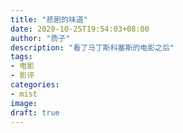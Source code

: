 ```yaml
---
title: "悲剧的味道"
date: 2020-10-25T19:54:03+08:00
author: "质子"
description: "看了马丁斯科塞斯的电影之后"
tags:
- 电影
- 影评
categories: 
- mist
image: 
draft: true
---
```


